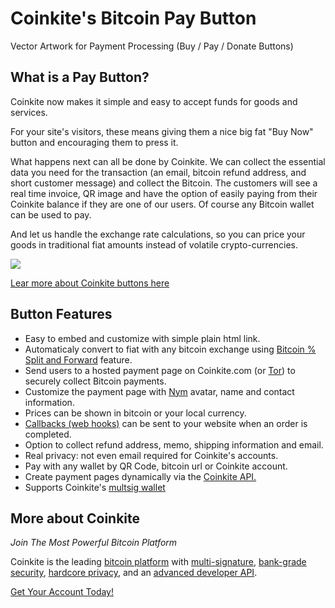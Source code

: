 # Coinkite's Bitcoin Pay Button
Vector Artwork for Payment Processing (Buy / Pay / Donate Buttons)

## What is a Pay Button?

Coinkite now makes it simple and easy to accept funds for goods and services.

For your site's visitors, these means giving them a nice big fat "Buy Now" button and encouraging them to press it.

What happens next can all be done by Coinkite. We can collect the essential data you need for the transaction (an email, bitcoin refund address, and short customer message) and collect the Bitcoin. The customers will see a real time invoice, QR image and have the option of easily paying from their Coinkite balance if they are one of our users. Of course any Bitcoin wallet can be used to pay.

And let us handle the exchange rate calculations, so you can price your goods in traditional fiat amounts instead of volatile crypto-currencies.


![](https://raw.githubusercontent.com/coinkite/bitcoin-pay-button/master/coinkite-pay-button.sketch/QuickLook/Preview.png)

[Lear more about Coinkite buttons here](https://coinkite.com/faq/pay)

## Button Features

- Easy to embed and customize with simple plain html link.
- Automaticaly convert to fiat with any bitcoin exchange using [Bitcoin % Split and Forward](/faq/forward) feature.
- Send users to a hosted payment page on Coinkite.com (or [Tor](https://coinkite.com/tor)) to securely collect Bitcoin payments.
- Customize the payment page with [Nym](/u/) avatar, name and contact information.
- Prices can be shown in bitcoin or your local currency.
- [Callbacks (web hooks)](https://coinkite.com/faq/pay) can be sent to your website when an order is completed.
- Option to collect refund address, memo, shipping information and email.
- Real privacy: not even email required for Coinkite's accounts.
- Pay with any wallet by QR Code, bitcoin url or Coinkite account.
- Create payment pages dynamically via the [Coinkite API.](https://coinkite.com/developers)
- Supports Coinkite's [multsig wallet](https://coinkite.com/faq/multisig)



## More about Coinkite

_Join The Most Powerful Bitcoin Platform_

Coinkite is the leading [bitcoin platform](/faq) with
[multi-signature](/faq/multisig),
[bank-grade security](/faq/security),
[hardcore privacy](/privacy),
and an [advanced developer API](/developers).

[Get Your Account Today!](https://coinkite.com/)
